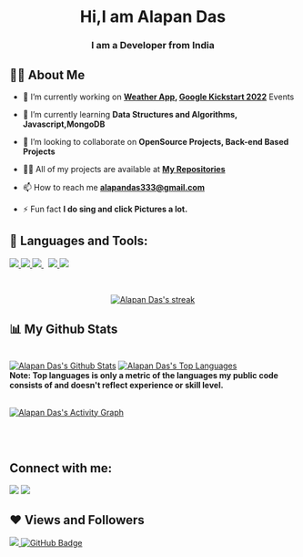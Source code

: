 
<h1 align="center">Hi,I am Alapan Das</h1>
<h3 align="center">I am a Developer from India</h3>


## 🙋‍♂️ About Me

- 🔭 I’m currently working on **[Weather App](https://github.com/AlapanDas/Weather-App), [Google Kickstart 2022](https://codingcompetitions.withgoogle.com/kickstart/)** Events

- 🌱 I’m currently learning **Data Structures and Algorithms, Javascript,MongoDB**

- 👯 I’m looking to collaborate on **OpenSource Projects, Back-end Based Projects**

- 👨‍💻 All of my projects are available at **[My Repositories](https://github.com/AlapanDas?tab=repositories)**

- 📫 How to reach me **alapandas333@gmail.com**

- ⚡ Fun fact **I do sing and click Pictures a lot.**

## 🚀 Languages and Tools:

<p align="left"> 
    <a href="https://www.python.org" target="_blank"> <img src="https://img.icons8.com/color/48/000000/python.png"/> </a> 
    <a href="https://www.java.com" target="_blank"> <img src="https://img.icons8.com/color/48/000000/java-coffee-cup-logo.png"/> </a>
    <a style="padding-right:8px;" href="https://www.mysql.com/" target="_blank"> <img src="https://img.icons8.com/fluent/50/000000/mysql-logo.png"/> </a>
    <a href="https://firebase.google.com/" target="_blank"> <img src="https://img.icons8.com/color/48/000000/firebase.png"/> </a> 
    <a href="https://git-scm.com/" target="_blank"> <img src="https://img.icons8.com/color/48/000000/git.png"/> </a> 
</p>

<!-- [![React Badge](https://img.shields.io/badge/-React-61DBFB?style=for-the-badge&labelColor=black&logo=react&logoColor=61DBFB)](#)  [![Javascript Badge](https://img.shields.io/badge/-Javascript-F0DB4F?style=for-the-badge&labelColor=black&logo=javascript&logoColor=F0DB4F)](#) [![Typescript Badge](https://img.shields.io/badge/-Typescript-007acc?style=for-the-badge&labelColor=black&logo=typescript&logoColor=007acc)](#) [![Nodejs Badge](https://img.shields.io/badge/-Nodejs-3C873A?style=for-the-badge&labelColor=black&logo=node.js&logoColor=3C873A)](#) [![GraphQL Badge](https://img.shields.io/badge/-GraphQl-e535ab?style=for-the-badge&labelColor=black&logo=node.js&logoColor=e535ab)](#) -->
<br/>

<p align="center">
    <a href="https://github.com/AlapanDas/github-readme-streak-stats">
        <img title="🔥 Get streak stats for your profile at git.io/streak-stats" alt="Alapan Das's streak" src="https://github-readme-streak-stats.herokuapp.com/?user=AlapanDas&theme=react&hide_border=true&stroke=0000&background=060A0CD0"/>
    </a>
</p>

## 📊 My Github Stats

  <br/>
    <a href="https://github.com/AlapanDas/github-readme-stats"><img alt="Alapan Das's Github Stats" src="https://github-readme-stats.vercel.app/api?username=AlapanDas&show_icons=true&count_private=true&theme=react&hide_border=true&bg_color=0D1117" /></a>
 <a href="https://github.com/AlapanDas/github-readme-stats"><img alt="Alapan Das's Top Languages" src="https://github-readme-stats.vercel.app/api/top-langs/?username=AlapanDas&langs_count=8&count_private=true&layout=compact&theme=react&hide_border=true&bg_color=0D1117" /></a>
  <br/>
  <b>Note: Top languages is only a metric of the languages my public code consists of and doesn't reflect experience or skill level.</b>


<br/>
<br/>

<a href="https://github.com/AlapanDas/github-readme-activity-graph"><img alt="Alapan Das's Activity Graph" src="https://activity-graph.herokuapp.com/graph?username=AlapanDas&bg_color=0D1117&color=5BCDEC&line=5BCDEC&point=FFFFFF&hide_border=true" /></a>

<br/>
<br/>

## Connect with me:
<p align="left">

<a href = "https://www.linkedin.com/in/alapan-das-0171131b3/"><img src="https://img.icons8.com/fluent/48/000000/linkedin.png"/></a>
<a href = "https://twitter.com/AlapanDas4"><img src="https://img.icons8.com/fluent/48/000000/twitter.png"/></a>

</p>

## ❤ Views and Followers
<a href="https://github.com/Meghna-DAS/github-profile-views-counter">
    <img src="https://komarev.com/ghpvc/?username=AlapanDas">
</a>
<a href="https://github.com/AlapanDas?tab=followers"><img src="https://img.shields.io/github/followers/AlapanDas?label=Followers&style=social" alt="GitHub Badge"></a>
